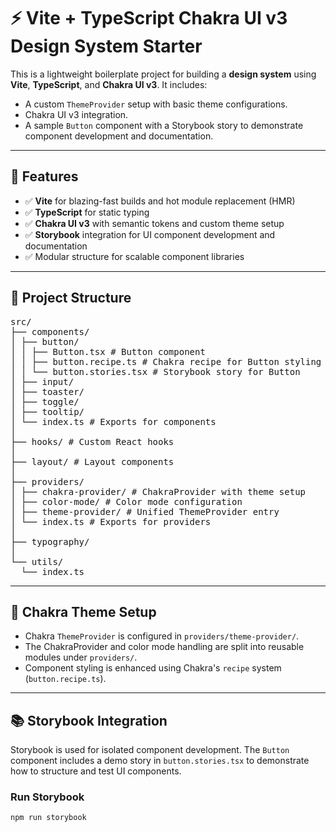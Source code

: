 # ⚡ Vite + TypeScript Chakra UI v3 Design System Starter

This is a lightweight boilerplate project for building a **design system** using **Vite**, **TypeScript**, and **Chakra UI v3**. It includes:

- A custom `ThemeProvider` setup with basic theme configurations.
- Chakra UI v3 integration.
- A sample `Button` component with a Storybook story to demonstrate component development and documentation.

---

## 🚀 Features

- ✅ **Vite** for blazing-fast builds and hot module replacement (HMR)
- ✅ **TypeScript** for static typing
- ✅ **Chakra UI v3** with semantic tokens and custom theme setup
- ✅ **Storybook** integration for UI component development and documentation
- ✅ Modular structure for scalable component libraries

---

## 📁 Project Structure

<pre>
src/
├── components/
│ ├── button/
│ │ ├── Button.tsx # Button component
│ │ ├── button.recipe.ts # Chakra recipe for Button styling
│ │ └── button.stories.tsx # Storybook story for Button
│ ├── input/
│ ├── toaster/
│ ├── toggle/
│ ├── tooltip/
│ └── index.ts # Exports for components
│
├── hooks/ # Custom React hooks
│
├── layout/ # Layout components
│
├── providers/
│ ├── chakra-provider/ # ChakraProvider with theme setup
│ ├── color-mode/ # Color mode configuration
│ ├── theme-provider/ # Unified ThemeProvider entry
│ └── index.ts # Exports for providers
│
├── typography/
│
└── utils/
  └── index.ts
</pre>

---

## 🧱 Chakra Theme Setup

- Chakra `ThemeProvider` is configured in `providers/theme-provider/`.
- The ChakraProvider and color mode handling are split into reusable modules under `providers/`.
- Component styling is enhanced using Chakra's `recipe` system (`button.recipe.ts`).

---

## 📚 Storybook Integration

Storybook is used for isolated component development. The `Button` component includes a demo story in `button.stories.tsx` to demonstrate how to structure and test UI components.

### Run Storybook

```bash
npm run storybook
